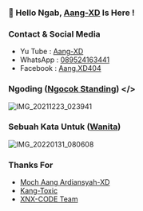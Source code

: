 ### 👋 Hello Ngab, [Aang-XD]() Is Here !

### Contact & Social Media
- Yu Tube : [Aang-XD]()
- WhatsApp : [089524163441]()
- Facebook : [Aang.XD404]()

### Ngoding ([Ngocok Standing]()) </>
![IMG_20211223_023941](https://user-images.githubusercontent.com/92802033/151725951-15ac7faa-03a0-4fdf-bc42-2550796a1a62.jpg)

### Sebuah Kata Untuk ([Wanita]())
![IMG_20220131_080608](https://user-images.githubusercontent.com/92802033/151726115-769d9ca7-0152-472d-8966-f9d16342cecf.jpg)

### Thanks For 
- [Moch Aang Ardiansyah-XD]()
- [Kang-Toxic]()
- [XNX-CODE Team]()

<!--
**AngCyber/AngCyber** is a ✨ _special_ ✨ repository because its `README.md` (this file) appears on your GitHub profile.

Here are some ideas to get you started:
